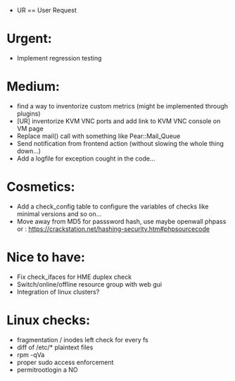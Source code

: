* UR == User Request

Urgent:
========

 - Implement regression testing

Medium:
========

 - find a way to inventorize custom metrics (might be implemented through plugins)
 - [UR] inventorize KVM VNC ports and add link to KVM VNC console on VM page
 - Replace mail() call with something like Pear::Mail_Queue
 - Send notification from frontend action (without slowing the whole thing down...)
 - Add a logfile for exception cought in the code...

Cosmetics:
========

 - Add a check_config table to configure the variables of checks like minimal versions and so on...
 - Move away from MD5 for passsword hash, use maybe openwall phpass or : https://crackstation.net/hashing-security.htm#phpsourcecode

Nice to have:
========

 - Fix check_ifaces for HME duplex check
 - Switch/online/offline resource group with web gui
 - Integration of linux clusters?
 
Linux checks:
========

 - fragmentation / inodes left check for every fs
 - diff of /etc/* plaintext files
 - rpm -qVa
 - proper sudo access enforcement
 - permitrootlogin a NO
